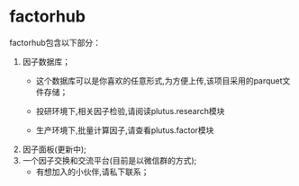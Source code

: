 # **factorhub**

factorhub包含以下部分：
1. 因子数据库；
   - 这个数据库可以是你喜欢的任意形式,为方便上传,该项目采用的parquet文件存储；
   - 投研环境下,相关因子检验,请阅读plutus.research模块
   
   - 生产环境下,批量计算因子,请查看plutus.factor模块
3. 因子面板(更新中); 
4. 一个因子交换和交流平台(目前是以微信群的方式);
   - 有想加入的小伙伴,请私下联系；

